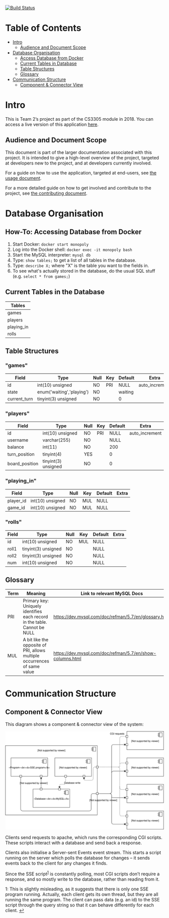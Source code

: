 [![Build Status](https://travis-ci.org/oisdk/team-software-project.svg?branch=master)](https://travis-ci.org/oisdk/team-software-project)

# Table of Contents

* [Intro](#intro)
    * [Audience and Document Scope](#audience-and-document-scope)
* [Database Organisation](#database-organisation)
    * [Access Database from Docker](#how-to-accessing-database-from-docker)
    * [Current Tables in Database](#current-tables-in-the-database)
    * [Table Structures](#table-structures)
    * [Glossary](#glossary)
* [Communication Structure](#communication-structure)
    * [Component & Connector View](#component-connector-view)

# Intro

This is Team 2’s project as part of the CS3305 module in 2018. You can access a live version of this application [here](http://54.186.226.199).

## Audience and Document Scope

This document is part of the larger documentation associated with this project. It is intended to give a high-level overview of the project, targeted at developers new to the project, and at developers currently involved.

For a guide on how to use the application, targeted at end-users, see [the usage document](USAGE.md).

For a more detailed guide on how to get involved and contribute to the project, see [the contributing document](CONTRIBUTING.md).


# Database Organisation

## How-To: Accessing Database from Docker
1. Start Docker: `docker start monopoly`
2. Log into the Docker shell: `docker exec -it monopoly bash`
3. Start the MySQL interpreter: `mysql db`
4. Type: `show tables;` to get a list of all tables in the database.
5. Type: `describe X;` where "X" is the table you want to the fields in.
6. To see what's actually stored in the database, do the usual SQL stuff (e.g. `select * from games;`)

## Current Tables in the Database
| Tables       |
| ------------ |
| games        |
| players      |
| playing_in   |
| rolls        |

## Table Structures
### "games"
| Field        | Type                      | Null | Key | Default | Extra          |
|--------------|---------------------------|------|-----|---------|----------------|
| id           | int(10) unsigned          | NO   | PRI | NULL    | auto_increment |
| state        | enum('waiting','playing') | NO   |     | waiting |                |
| current_turn | tinyint(3) unsigned       | NO   |     | 0       |                |

### "players"
| Field          | Type                | Null | Key | Default | Extra          |
|----------------|---------------------|------|-----|---------|----------------|
| id             | int(10) unsigned    | NO   | PRI | NULL    | auto_increment |
| username       | varchar(255)        | NO   |     | NULL    |                |
| balance        | int(11)             | NO   |     | 200     |                |
| turn_position  | tinyint(4)          | YES  |     | 0       |                |
| board_position | tinyint(3) unsigned | NO   |     | 0       |                |

### "playing_in"
| Field     | Type             | Null | Key | Default | Extra |
|-----------|------------------|------|-----|---------|-------|
| player_id | int(10) unsigned | NO   | MUL | NULL    |       |
| game_id   | int(10) unsigned | NO   | MUL | NULL    |       |

### "rolls"
| Field | Type                | Null | Key | Default | Extra |
|-------|---------------------|------|-----|---------|-------|
| id    | int(10) unsigned    | NO   | MUL | NULL    |       |
| roll1 | tinyint(3) unsigned | NO   |     | NULL    |       |
| roll2 | tinyint(3) unsigned | NO   |     | NULL    |       |
| num   | int(10) unsigned    | NO   |     | NULL    |       |

## Glossary
| Term | Meaning                                                                  | Link to relevant MySQL Docs                               |
|-----|---------------------------------------------------------------------------|-----------------------------------------------------------|
| PRI | Primary key: Uniquely identifies each record in the table. Cannot be NULL | https://dev.mysql.com/doc/refman/5.7/en/glossary.html     |
| MUL | A bit like the opposite of PRI, allows multiple occurrences of same value | https://dev.mysql.com/doc/refman/5.7/en/show-columns.html |

# Communication Structure

## Component & Connector View

This diagram shows a component & connector view of the system:

![Component & Connector View](readme-images/component-connector-view.svg)

Clients send requests to apache, which runs the corresponding CGI scripts. These scripts interact with a database and send back a response.

Clients also initialise a Server-sent Events event stream. This starts a script running on the server which polls the database for changes – it sends events back to the client for any changes it finds.

Since the SSE script<sup id="thread-note-source">[1](#thread-note)</sup> is constantly polling, most CGI scripts don’t require a response, and so mostly write to the database, rather than reading from it.

<a id="thread-note">1</a>: This is slightly misleading, as it suggests that there is only one SSE program running. Actually, each client gets its own thread, but they are all running the same program. The client can pass data (e.g. an id) to the SSE script through the query string so that it can behave differently for each client. [↩](#thread-note-source)
